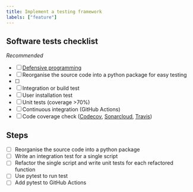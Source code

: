 ```yaml
---
title: Implement a testing framework
labels: ["feature"]
---
```


## Software tests checklist
_Recommended_  
- [ ] [Defensive programming](https://swcarpentry.github.io/python-novice-inflammation/10-defensive/index.html)
- [ ] Reorganise the source code into a python package for easy testing
- [ ]
- [ ] Integration or build test
- [ ] User installation test
- [ ] Unit tests (coverage >70%)
- [ ] Continuous integration (GitHub Actions)
- [ ] Code coverage check ([Codecov](https://about.codecov.io/), [Sonarcloud](https://sonarcloud.io/), [Travis](https://www.travis-ci.com/))

## Steps

- [ ] Reorganise the source code into a python package
- [ ] Write an integration test for a single script
- [ ] Refactor the single script and write unit tests for each refactored function
- [ ] Use pytest to run test
- [ ] Add pytest to GitHub Actions
